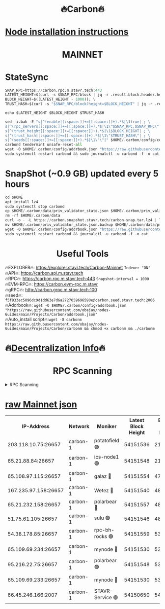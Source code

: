 <h1 align="center"> 🔥Carbon🔥</h1>

[Node installation instructions](https://github.com/obajay/nodes-Guides/tree/main/Projects/Carbon)
=
<h1 align="center"> MAINNET</h1>

# StateSync
```python
SNAP_RPC=https://carbon.rpc.m.stavr.tech:443
LATEST_HEIGHT=$(curl -s $SNAP_RPC/block | jq -r .result.block.header.height); \
BLOCK_HEIGHT=$((LATEST_HEIGHT - 1000)); \
TRUST_HASH=$(curl -s "$SNAP_RPC/block?height=$BLOCK_HEIGHT" | jq -r .result.block_id.hash)

echo $LATEST_HEIGHT $BLOCK_HEIGHT $TRUST_HASH

sed -i.bak -E "s|^(enable[[:space:]]+=[[:space:]]+).*$|\1true| ; \
s|^(rpc_servers[[:space:]]+=[[:space:]]+).*$|\1\"$SNAP_RPC,$SNAP_RPC\"| ; \
s|^(trust_height[[:space:]]+=[[:space:]]+).*$|\1$BLOCK_HEIGHT| ; \
s|^(trust_hash[[:space:]]+=[[:space:]]+).*$|\1\"$TRUST_HASH\"| ; \
s|^(seeds[[:space:]]+=[[:space:]]+).*$|\1\"\"|" $HOME/.carbon/config/config.toml
carbond tendermint unsafe-reset-all
wget -O $HOME/.carbon/config/addrbook.json "https://raw.githubusercontent.com/obajay/nodes-Guides/main/Projects/Carbon/addrbook.json"
sudo systemctl restart carbond && sudo journalctl -u carbond -f -o cat
```
# SnapShot (~0.9 GB) updated every 5 hours
```python
cd $HOME
apt install lz4
sudo systemctl stop carbond
cp $HOME/.carbon/data/priv_validator_state.json $HOME/.carbon/priv_validator_state.json.backup
rm -rf $HOME/.carbon/data
curl -o - -L https://carbon.snapshot.stavr.tech/carbon-snap.tar.lz4 | lz4 -c -d - | tar -x -C $HOME/.carbon --strip-components 2
mv $HOME/.carbon/priv_validator_state.json.backup $HOME/.carbon/data/priv_validator_state.json
wget -O $HOME/.carbon/config/addrbook.json "https://raw.githubusercontent.com/obajay/nodes-Guides/main/Projects/Carbon/addrbook.json"
sudo systemctl restart carbond && journalctl -u carbond -f -o cat
```

 <h1 align="center"> Useful Tools</h1>

🔥EXPLORER🔥:     https://explorer.stavr.tech/Carbon-Mainnet        `Indexer "ON"` \
🔥API🔥:          https://carbon.api.m.stavr.tech \
🔥RPC🔥:          https://carbon.rpc.m.stavr.tech:443              `Snapshot-interval = 1000` \
🔥EVM-RPC🔥:      https://carbon.evm-rpc.m.stavr \
🔥gRPC🔥:         http://carbon.grpc.m.stavr.tech:100 \
🔥seed🔥:      `f5f833ec5096dc9d1dd63e7d6a2727059696590e@carbon.seed.stavr.tech:2006` \
🔥Addrbook🔥:  `wget -O $HOME/.carbon/config/addrbook.json "https://raw.githubusercontent.com/obajay/nodes-Guides/main/Projects/Carbon/addrbook.json"` \
🔥Auto_install script🔥:`wget -O carbonm https://raw.githubusercontent.com/obajay/nodes-Guides/main/Projects/Carbon/carbonm && chmod +x carbonm && ./carbonm`

🔥[Decentralization Info](https://github.com/obajay/StateSync-snapshots/tree/main/Projects/Carbon/Decentralization)🔥
=
<h1 align="center"> RPC Scanning</h1>

<details>
<summary>RPC Scanning</summary>

<h2 align="center"> We scan nodes in real time every 4 hours. And we provide the final result of RPC endpoints.
We cannot influence the operation of these nodes in any way. </h2>


```python
If Voting Power is higher than 0 --> then the Node is a validator of the network and may be subject to attack and be a potential threat to the chain.
```
```python
We marked such validators with a red symbol
```

</details>

[raw Mainnet json](https://rpc-check.carbonm.stavr.tech/carbonm/rpc-carbonm-result.json)
=


<table><tr><th>IP-Address</th><th>Network</th><th>Moniker</th><th>Latest Block Height</th><th>Earliest Block Height</th><th>Catching Up</th><th>Tx Index</th><th>Voting Power</th><th>Scan Time</th></tr><tr><td>203.118.10.75:26657</td><td>carbon-1</td><td>potatofield 🟢</td><td>54151536</td><td>21164241</td><td>False</td><td>on</td><td>0</td><td>2024-02-26T07:06:53.880143915UTC</td></tr><tr><td>65.21.88.84:26657</td><td>carbon-1</td><td>ics-node1 🟢</td><td>54151548</td><td>21164241</td><td>False</td><td>off</td><td>0</td><td>2024-02-26T07:07:17.938638454UTC</td></tr><tr><td>65.108.97.115:26657</td><td>carbon-1</td><td>galaz 🔴</td><td>54151554</td><td>47374001</td><td>False</td><td>on</td><td>11330994201</td><td>2024-02-26T07:07:30.426113011UTC</td></tr><tr><td>167.235.97.158:26657</td><td>carbon-1</td><td>Wetez 🔴</td><td>54151540</td><td>48067570</td><td>False</td><td>on</td><td>1353359321</td><td>2024-02-26T07:07:00.201778343UTC</td></tr><tr><td>65.21.232.158:26657</td><td>carbon-1</td><td>polarbear 🔴</td><td>54151557</td><td>48126001</td><td>False</td><td>on</td><td>10507355892</td><td>2024-02-26T07:07:38.965042175UTC</td></tr><tr><td>51.75.61.105:26657</td><td>carbon-1</td><td>sulu 🟢</td><td>54151546</td><td>48742001</td><td>False</td><td>on</td><td>0</td><td>2024-02-26T07:07:11.192149316UTC</td></tr><tr><td>54.38.178.85:26657</td><td>carbon-1</td><td>rpc-bh-rocks 🟢</td><td>54151559</td><td>53130001</td><td>False</td><td>on</td><td>0</td><td>2024-02-26T07:07:43.294920927UTC</td></tr><tr><td>65.109.69.234:26657</td><td>carbon-1</td><td>mynode 🔴</td><td>54151530</td><td>53160001</td><td>False</td><td>off</td><td>12842492411</td><td>2024-02-26T07:06:42.815056265UTC</td></tr><tr><td>95.216.22.75:26657</td><td>carbon-1</td><td>polarbear 🟢</td><td>54151548</td><td>53882001</td><td>False</td><td>on</td><td>0</td><td>2024-02-26T07:07:15.578147885UTC</td></tr><tr><td>65.109.69.233:26657</td><td>carbon-1</td><td>mynode 🔴</td><td>54151530</td><td>53950001</td><td>False</td><td>off</td><td>9267772648</td><td>2024-02-26T07:06:42.520560202UTC</td></tr><tr><td>66.45.246.166:2007</td><td>carbon-1</td><td>STAVR-Service 🟢</td><td>54150650</td><td>54143001</td><td>False</td><td>on</td><td>0</td><td>2024-02-26T07:07:08.871329018UTC</td></tr></table>
